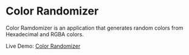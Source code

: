# Color Randomizer

Color Ramdomizer is an application that generates random colors from Hexadecimal and RGBA colors.

Live Demo: [Color Randomizer](https://color-randomizer-nelson.netlify.app/)
